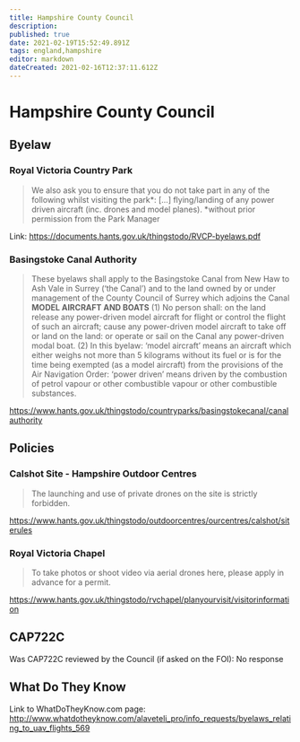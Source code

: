 ```yaml
---
title: Hampshire County Council
description: 
published: true
date: 2021-02-19T15:52:49.891Z
tags: england,hampshire
editor: markdown
dateCreated: 2021-02-16T12:37:11.612Z
---
```


# Hampshire County Council


## Byelaw
### Royal Victoria Country Park
> We also ask you to ensure that you do not take part in any of the following whilst visiting the park*:
> [...] flying/landing of any power driven aircraft (inc. drones and model planes).
> *without prior permission from the Park Manager

Link:
https://documents.hants.gov.uk/thingstodo/RVCP-byelaws.pdf

### Basingstoke Canal Authority
> These byelaws shall apply to the Basingstoke Canal from New Haw to Ash Vale in Surrey (‘the Canal’) and to the land owned by or under management of the County Council of Surrey which adjoins the Canal
> **MODEL AIRCRAFT AND BOATS**
> (1) No person shall:
> on the land release any power-driven model aircraft for flight or control the flight of such an aircraft;
> cause any power-driven model aircraft to take off or land on the land: or operate or sail on the Canal any power-driven modal boat.
> (2) In this byelaw:
> ‘model aircraft’ means an aircraft which either weighs not more than 5 kilograms without its fuel or is for the time being exempted (as a model aircraft) from the provisions of the Air Navigation Order:
> ‘power driven’ means driven by the combustion of petrol vapour or other combustible vapour or other combustible substances.


https://www.hants.gov.uk/thingstodo/countryparks/basingstokecanal/canalauthority


## Policies
### Calshot Site - Hampshire Outdoor Centres
> The launching and use of private drones on the site is strictly forbidden.

https://www.hants.gov.uk/thingstodo/outdoorcentres/ourcentres/calshot/siterules

### Royal Victoria Chapel
> To take photos or shoot video via aerial drones here, please apply in advance for a permit.

https://www.hants.gov.uk/thingstodo/rvchapel/planyourvisit/visitorinformation



## CAP722C

Was CAP722C reviewed by the Council (if asked on the FOI): No response

## What Do They Know

Link to WhatDoTheyKnow.com page:
http://www.whatdotheyknow.com/alaveteli_pro/info_requests/byelaws_relating_to_uav_flights_569

